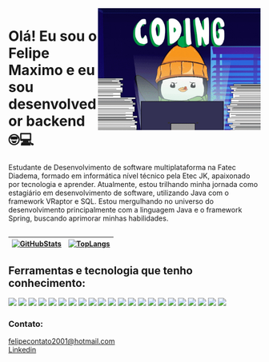 <img src="banner.gif" width = "325px" align="right">

# Olá! Eu sou o Felipe Maximo e eu sou desenvolvedor backend 🤓💻

Estudante de Desenvolvimento de software multiplataforma na Fatec Diadema, formado em informática nível técnico pela Etec JK, apaixonado por tecnologia e aprender. Atualmente, estou trilhando minha jornada como estagiário em desenvolvimento de software, utilizando Java com o framework VRaptor e SQL. Estou mergulhando no universo do desenvolvimento principalmente com a linguagem Java e o framework Spring, buscando aprimorar minhas habilidades. 

##


| [![GitHubStats](https://github-readme-stats.vercel.app/api?username=felipemaximo01&show_icons=true&theme=dracula)](https://github.com/felipemaximo01) | [![TopLangs](https://github-readme-stats.vercel.app/api/top-langs/?username=felipemaximo01&layout=compact&theme=dracula)](https://github.com/felipemaximo01) |
| ----------- | ----------- |



## Ferramentas e tecnologia que tenho conhecimento:
<div>
<img src="https://cdn.jsdelivr.net/gh/devicons/devicon/icons/java/java-original-wordmark.svg" width="50px" /> 
<img src="https://cdn.jsdelivr.net/gh/devicons/devicon/icons/kotlin/kotlin-original-wordmark.svg" width="50px" />
<img src="https://cdn.jsdelivr.net/gh/devicons/devicon/icons/javascript/javascript-original.svg" width="50px"/>
<img src="https://cdn.jsdelivr.net/gh/devicons/devicon/icons/python/python-original-wordmark.svg" width="50px"/>
<img src="https://cdn.jsdelivr.net/gh/devicons/devicon/icons/csharp/csharp-original.svg" width="50px"/>
<img src="https://cdn.jsdelivr.net/gh/devicons/devicon/icons/html5/html5-original.svg" width="50px" />
<img src="https://cdn.jsdelivr.net/gh/devicons/devicon/icons/css3/css3-original.svg" width="50px"/>
<img src="https://cdn.jsdelivr.net/gh/devicons/devicon/icons/spring/spring-original.svg" width="50px"/>
<img src="https://cdn.jsdelivr.net/gh/devicons/devicon/icons/react/react-original-wordmark.svg" width="50px"/>
<img src="https://cdn.jsdelivr.net/gh/devicons/devicon/icons/nodejs/nodejs-original-wordmark.svg" width="50px"/>
<img src="https://cdn.jsdelivr.net/gh/devicons/devicon/icons/microsoftsqlserver/microsoftsqlserver-plain-wordmark.svg" width="50px"/>
<img src="https://cdn.jsdelivr.net/gh/devicons/devicon/icons/mysql/mysql-original-wordmark.svg" width="50px" />
<img src="https://cdn.jsdelivr.net/gh/devicons/devicon/icons/postgresql/postgresql-original-wordmark.svg" width="50px" />
<img src="https://cdn.jsdelivr.net/gh/devicons/devicon/icons/sqlite/sqlite-original-wordmark.svg" width="50px"/>
<img src="https://cdn.jsdelivr.net/gh/devicons/devicon/icons/mongodb/mongodb-original.svg" width="50px"/>
<img src="https://cdn.jsdelivr.net/gh/devicons/devicon/icons/androidstudio/androidstudio-original-wordmark.svg" width="50px"/>
<img src="https://cdn.jsdelivr.net/gh/devicons/devicon/icons/vscode/vscode-original-wordmark.svg" width="50px"/>
<img src="https://cdn.jsdelivr.net/gh/devicons/devicon/icons/intellij/intellij-original-wordmark.svg" width="50px"/>
<img src="https://cdn.jsdelivr.net/gh/devicons/devicon/icons/git/git-original.svg" width="50px"/>  
<img src="https://cdn.jsdelivr.net/gh/devicons/devicon/icons/github/github-original-wordmark.svg" width="50px" />       
<img src="https://cdn.jsdelivr.net/gh/devicons/devicon/icons/tomcat/tomcat-original-wordmark.svg" width="50px"/>
<img src="https://cdn.jsdelivr.net/gh/devicons/devicon/icons/docker/docker-original-wordmark.svg" width="50px"/>       
</div>       
          
### Contato:
felipecontato2001@hotmail.com<br>
[Linkedin](https://www.linkedin.com/in/felipemaximo01/)

